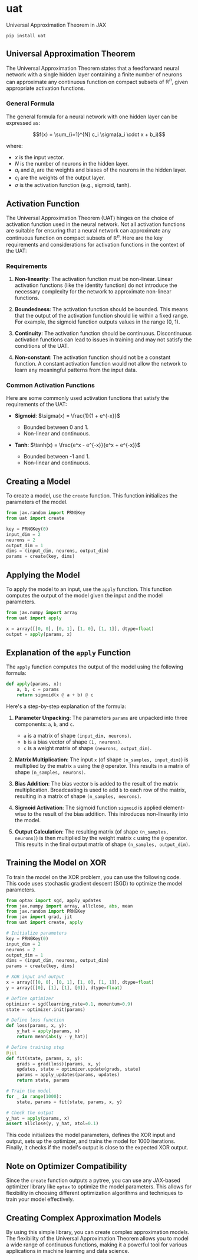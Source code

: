 # uat

Universal Approximation Theorem in JAX

```
pip install uat
```

## Universal Approximation Theorem

The Universal Approximation Theorem states that a feedforward neural network with a single hidden layer containing a finite number of neurons can approximate any continuous function on compact subsets of $\mathbb{R}^n$, given appropriate activation functions.

### General Formula

The general formula for a neural network with one hidden layer can be expressed as:

$$f(x) = \sum_{i=1}^{N} c_i \sigma(a_i \cdot x + b_i)$$

where:
- $x$ is the input vector.
- $N$ is the number of neurons in the hidden layer.
- $a_i$ and $b_i$ are the weights and biases of the neurons in the hidden layer.
- $c_i$ are the weights of the output layer.
- $\sigma$ is the activation function (e.g., sigmoid, tanh).

## Activation Function

The Universal Approximation Theorem (UAT) hinges on the choice of activation function used in the neural network. Not all activation functions are suitable for ensuring that a neural network can approximate any continuous function on compact subsets of $\mathbb{R}^n$. Here are the key requirements and considerations for activation functions in the context of the UAT:

### Requirements

1. **Non-linearity**: The activation function must be non-linear. Linear activation functions (like the identity function) do not introduce the necessary complexity for the network to approximate non-linear functions.

2. **Boundedness**: The activation function should be bounded. This means that the output of the activation function should lie within a fixed range. For example, the sigmoid function outputs values in the range (0, 1).

3. **Continuity**: The activation function should be continuous. Discontinuous activation functions can lead to issues in training and may not satisfy the conditions of the UAT.

4. **Non-constant**: The activation function should not be a constant function. A constant activation function would not allow the network to learn any meaningful patterns from the input data.

### Common Activation Functions

Here are some commonly used activation functions that satisfy the requirements of the UAT:

- **Sigmoid**: $\sigma(x) = \frac{1}{1 + e^{-x}}$
  - Bounded between 0 and 1.
  - Non-linear and continuous.
  
- **Tanh**: $\tanh(x) = \frac{e^x - e^{-x}}{e^x + e^{-x}}$
  - Bounded between -1 and 1.
  - Non-linear and continuous.

## Creating a Model

To create a model, use the `create` function. This function initializes the parameters of the model.

```python
from jax.random import PRNGKey
from uat import create

key = PRNGKey(0)
input_dim = 2
neurons = 2
output_dim = 1
dims = (input_dim, neurons, output_dim)
params = create(key, dims)
```

## Applying the Model

To apply the model to an input, use the `apply` function. This function computes the output of the model given the input and the model parameters.

```python
from jax.numpy import array
from uat import apply

x = array([[0, 0], [0, 1], [1, 0], [1, 1]], dtype=float)
output = apply(params, x)
```

## Explanation of the `apply` Function

The `apply` function computes the output of the model using the following formula:

```python
def apply(params, x):
    a, b, c = params
    return sigmoid(x @ a + b) @ c
```

Here's a step-by-step explanation of the formula:

1. **Parameter Unpacking**: The parameters `params` are unpacked into three components: `a`, `b`, and `c`.
   - `a` is a matrix of shape `(input_dim, neurons)`.
   - `b` is a bias vector of shape `(1, neurons)`.
   - `c` is a weight matrix of shape `(neurons, output_dim)`.

2. **Matrix Multiplication**: The input `x` (of shape `(n_samples, input_dim)`) is multiplied by the matrix `a` using the `@` operator. This results in a matrix of shape `(n_samples, neurons)`.

3. **Bias Addition**: The bias vector `b` is added to the result of the matrix multiplication. Broadcasting is used to add `b` to each row of the matrix, resulting in a matrix of shape `(n_samples, neurons)`.

4. **Sigmoid Activation**: The sigmoid function `sigmoid` is applied element-wise to the result of the bias addition. This introduces non-linearity into the model.

5. **Output Calculation**: The resulting matrix (of shape `(n_samples, neurons)`) is then multiplied by the weight matrix `c` using the `@` operator. This results in the final output matrix of shape `(n_samples, output_dim)`.

## Training the Model on XOR

To train the model on the XOR problem, you can use the following code. This code uses stochastic gradient descent (SGD) to optimize the model parameters.

```python
from optax import sgd, apply_updates
from jax.numpy import array, allclose, abs, mean
from jax.random import PRNGKey
from jax import grad, jit
from uat import create, apply

# Initialize parameters
key = PRNGKey(0)
input_dim = 2
neurons = 2
output_dim = 1
dims = (input_dim, neurons, output_dim)
params = create(key, dims)

# XOR input and output
x = array([[0, 0], [0, 1], [1, 0], [1, 1]], dtype=float)
y = array([[0], [1], [1], [0]], dtype=float)

# Define optimizer
optimizer = sgd(learning_rate=0.1, momentum=0.9)
state = optimizer.init(params)

# Define loss function
def loss(params, x, y):
    y_hat = apply(params, x)
    return mean(abs(y - y_hat))

# Define training step
@jit
def fit(state, params, x, y):
    grads = grad(loss)(params, x, y)
    updates, state = optimizer.update(grads, state)
    params = apply_updates(params, updates)
    return state, params

# Train the model
for _ in range(1000):
    state, params = fit(state, params, x, y)

# Check the output
y_hat = apply(params, x)
assert allclose(y, y_hat, atol=0.1)
```

This code initializes the model parameters, defines the XOR input and output, sets up the optimizer, and trains the model for 1000 iterations. Finally, it checks if the model's output is close to the expected XOR output.

## Note on Optimizer Compatibility

Since the `create` function outputs a pytree, you can use any JAX-based optimizer library like `optax` to optimize the model parameters. This allows for flexibility in choosing different optimization algorithms and techniques to train your model effectively.

## Creating Complex Approximation Models

By using this simple library, you can create complex approximation models. The flexibility of the Universal Approximation Theorem allows you to model a wide range of continuous functions, making it a powerful tool for various applications in machine learning and data science.

